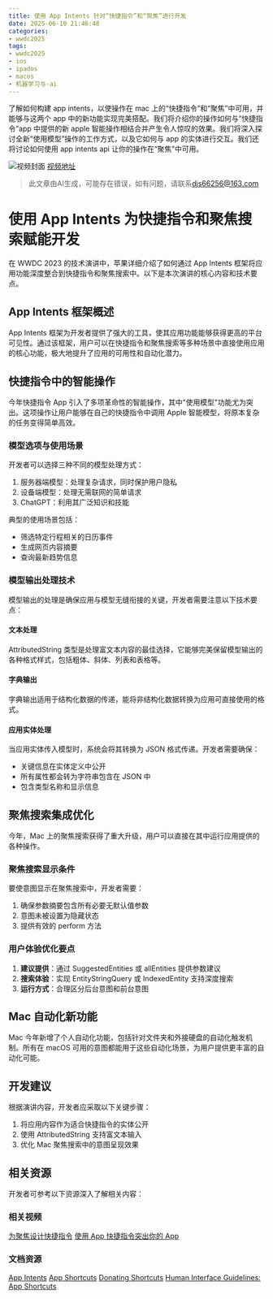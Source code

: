 ```yaml
---
title: 使用 App Intents 针对“快捷指令”和“聚焦”进行开发
date: 2025-06-10 21:46:48
categories:
- wwdc2025
tags:
- wwdc2025
- ios
- ipados
- macos
- 机器学习与-ai
---
```

了解如何构建 app intents，以使操作在 mac 上的“快捷指令”和“聚焦”中可用，并能够与这两个 app 中的新功能实现完美搭配。我们将介绍你的操作如何与“快捷指令”app 中提供的新 apple 智能操作相结合并产生令人惊叹的效果。我们将深入探讨全新“使用模型”操作的工作方式，以及它如何与 app 的实体进行交互。我们还将讨论如何使用 app intents api 让你的操作在“聚焦”中可用。
<!--more-->

![视频封面](https://devimages-cdn.apple.com/wwdc-services/images/3055294D-836B-4513-B7B0-0BC5666246B0/9969/9969_wide_250x141_2x.jpg)
[视频地址](https://developer.apple.com/cn/videos/play/wwdc2025/260/)
> 此文章由AI生成，可能存在错误，如有问题，请联系[djs66256@163.com](djs66256@163.com)

# 使用 App Intents 为快捷指令和聚焦搜索赋能开发

在 WWDC 2023 的技术演讲中，苹果详细介绍了如何通过 App Intents 框架将应用功能深度整合到快捷指令和聚焦搜索中。以下是本次演讲的核心内容和技术要点。

## App Intents 框架概述

App Intents 框架为开发者提供了强大的工具，使其应用功能能够获得更高的平台可见性。通过该框架，用户可以在快捷指令和聚焦搜索等多种场景中直接使用应用的核心功能，极大地提升了应用的可用性和自动化潜力。

## 快捷指令中的智能操作

今年快捷指令 App 引入了多项革命性的智能操作，其中"使用模型"功能尤为突出。这项操作让用户能够在自己的快捷指令中调用 Apple 智能模型，将原本复杂的任务变得简单高效。

### 模型选项与使用场景

开发者可以选择三种不同的模型处理方式：
1. 服务器端模型：处理复杂请求，同时保护用户隐私
2. 设备端模型：处理无需联网的简单请求
3. ChatGPT：利用其广泛知识和技能

典型的使用场景包括：
- 筛选特定行程相关的日历事件
- 生成网页内容摘要
- 查询最新趋势信息

### 模型输出处理技术

模型输出的处理是确保应用与模型无缝衔接的关键，开发者需要注意以下技术要点：

#### 文本处理
AttributedString 类型是处理富文本内容的最佳选择，它能够完美保留模型输出的各种格式样式，包括粗体、斜体、列表和表格等。

#### 字典输出
字典输出适用于结构化数据的传递，能将非结构化数据转换为应用可直接使用的格式。

#### 应用实体处理
当应用实体传入模型时，系统会将其转换为 JSON 格式传递。开发者需要确保：
- 关键信息在实体定义中公开
- 所有属性都会转为字符串包含在 JSON 中
- 包含类型名称和显示信息

## 聚焦搜索集成优化

今年，Mac 上的聚焦搜索获得了重大升级，用户可以直接在其中运行应用提供的各种操作。

### 聚焦搜索显示条件
要使意图显示在聚焦搜索中，开发者需要：
1. 确保参数摘要包含所有必要无默认值参数
2. 意图未被设置为隐藏状态
3. 提供有效的 perform 方法

### 用户体验优化要点
1. **建议提供**：通过 SuggestedEntities 或 allEntities 提供参数建议
2. **搜索体验**：实现 EntityStringQuery 或 IndexedEntity 支持深度搜索
3. **运行方式**：合理区分后台意图和前台意图

## Mac 自动化新功能

Mac 今年新增了个人自动化功能，包括针对文件夹和外接硬盘的自动化触发机制。所有在 macOS 可用的意图都能用于这些自动化场景，为用户提供更丰富的自动化可能。

## 开发建议

根据演讲内容，开发者应采取以下关键步骤：
1. 将应用内容作为适合快捷指令的实体公开
2. 使用 AttributedString 支持富文本输入
3. 优化 Mac 聚焦搜索中的意图呈现效果

## 相关资源

开发者可参考以下资源深入了解相关内容：

### 相关视频
[为聚焦设计快捷指令](https://developer.apple.com/videos/play/wwdc2023/10193)
[使用 App 快捷指令突出你的 App](https://developer.apple.com/videos/play/wwdc2023/10102)

### 文档资源
[App Intents](https://developer.apple.com/documentation/AppIntents)
[App Shortcuts](https://developer.apple.com/documentation/AppIntents/app-shortcuts)
[Donating Shortcuts](https://developer.apple.com/documentation/SiriKit/donating-shortcuts)
[Human Interface Guidelines: App Shortcuts](https://developer.apple.com/design/human-interface-guidelines/app-shortcuts)
